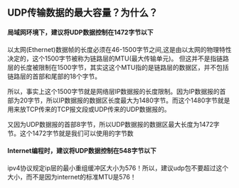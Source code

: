 ## UDP传输数据的最大容量？为什么？

#### 局域网环境下，建议将UDP数据控制在1472字节以下

以太网(Ethernet)数据帧的长度必须在46-1500字节之间,这是由以太网的物理特性决定的，这个1500字节被称为链路层的MTU(最大传输单元)。 但这并不是指链路层的长度被限制在1500字节，其实这这个MTU指的是链路层的数据区，并不包括链路层的首部和尾部的18个字节。

所以，事实上这个1500字节就是网络层IP数据报的长度限制。因为IP数据报的首部为20字节，所以IP数据报的数据区长度最大为1480字节。而这个1480字节就是用来放TCP传来的TCP报文段或UDP传来的UDP数据报的。

又因为UDP数据报的首部8字节，所以UDP数据报的数据区最大长度为1472字节。这个1472字节就是我们可以使用的字节数

#### Internet编程时，建议将UDP数据控制在548字节以下

ipv4协议规定ip层的最小重组缓冲区大小为576！所以，建议udp包不要超过这个大小，而不是因为internet的标准MTU是576！

